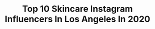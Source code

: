 ---
title: Top 10 Skincare Instagram Influencers In Los Angeles In 2020
description: >-
  Find top skincare Instagram influencers in Los Angeles in 2020. Most popular hashtags: #losangeles #skincare #fashion.
platform: Instagram
hits: 185
text_top: Identify the most popular Instagram profiles on inBeat.
text_bottom: inBeat aggregates 185 Instagram influencers like this in Los Angeles, United States for you to contact.
profiles:
  - username: "debramacki"
    fullname: >-
      Debra Macki
    bio: >-
      Celebrity Makeup Artist #debramacki 📍LA/NYC/SALEM MA Classes & Retreats 4 Makeup Artists: Classes@debramacki.com Grateful heart, Sharing what I love 🤗
    location: "United States"
    followers: 53854
    engagement: 137
    commentsToLikes: 0.029932
    id: ck0w3jhivtqcn0i19dcdfssvf
    verified: false
    hashtags: "#toofaced, #losangelesmua, #milkmakeup, #witchaesthetic"
  - username: "liattyy"
    fullname: >-
      Liat | Fashion Blogger in LA
    bio: >-
      ✖️ Content Creator + Influencer ✖️ Registered Nurse in Aesthetics @nurseliat ✖️ fashion x beauty x skincare ✖️ Los Angeles, California ✖️ Links ⬇️
    location: "United States"
    followers: 14402
    engagement: 328
    commentsToLikes: 0.206224
    id: ck0u0awp9t4ho0i199nxf7tkn
    verified: false
    hashtags: "#cartier, #halloween, #halloweenla, #trickortreat"
  - username: "maryamremias"
    fullname: >-
      Maryam | Makeup Videos
    bio: >-
      💜 #makeup 💜 #skincare 🏖 Los Angeles 💌 maryam@maryamremias.com 👇🏼 Join our waitlist for beauty creators!
    location: "United States"
    followers: 104175
    engagement: 573
    commentsToLikes: 0.034293
    id: ck5zuem3627t00i14xy77kw97
    verified: false
    hashtags: "#reelsvideo, #reels, #colourpopcosmetics, #hairmakeupdairy"
  - username: "ashleydaneclark"
    fullname: >-
      Ashley Dane Clark
    bio: >-
      Canada Born Currently in Los Angeles @ntamodels @ntatalent Style • Interior Design • Dad Jokes • DIY
    location: "United States"
    followers: 70816
    engagement: 73
    commentsToLikes: 0.036399
    id: ck5q5sqyduf4h0i114tyjp551
    verified: false
    hashtags: "#ootd, #fashion, #accessories, #purse"
  - username: "aminamarie"
    fullname: >-
      Amina | Natural Hair & Beauty
    bio: >-
      Your Internet Curlfriend Natural Hair / Beauty / Skincare / Wellness 📍 Los Angeles 💌 Partnerships - amina@cfg.co 🎥 YouTube - Amina Marie
    location: "United States"
    followers: 33613
    engagement: 541
    commentsToLikes: 0.033684
    id: ck0uaqmgycxiu0i19r5cr1z5d
    verified: false
    hashtags: "#expresspartner, #naturalhairtips, #expressyou, #liketkit"
  - username: "splendidsammie"
    fullname: >-
      Sammie B. | THE BERNABE BUZZ 🐝
    bio: >-
      los angeles 🇵🇭 skincare • fashion • lifestyle 💌 thebernabebuzz@gmail.com
    location: "United States"
    followers: 3853
    engagement: 1086
    commentsToLikes: 0.096481
    id: ck5pydqvqviww0i11uqtpkibt
    verified: false
    hashtags: "#veganbeauty, #cleanbeauty, #jumisogreenserum, #trymereviewme"
  - username: "amandagiroux"
    fullname: >-
      Amanda Renée Giroux
    bio: >-
      Los Angeles
    location: "United States"
    followers: 21506
    engagement: 531
    commentsToLikes: 0.029542
    id: ck5caronxe0080i11qpb8cqw7
    verified: false
    hashtags: "#beauty, #style, #quarantinestyle, #ashleyrenesgirl"
  - username: "joeyzauzig"
    fullname: >-
      Joey Zauzig
    bio: >-
      Men’s Fashion | Skincare | Fitness | LGBTQ+ 📍 Los Angeles, CA 📩 joey@joeyzauzig.com 🎶 TikTok joeyzauzig
    location: "United States"
    followers: 194622
    engagement: 413
    commentsToLikes: 0.031078
    id: ck5c1dsy1uz3n0i11mp7y57c2
    verified: false
    hashtags: "#lgbtq, #lgbt, #gay, #beforeandafter"
  - username: "dgaycia"
    fullname: >-
      ꧁ DANNY ꧂
    bio: >-
      
    location: "United States"
    followers: 2976
    engagement: 1418
    commentsToLikes: 0.057434
    id: ckaowg5jo8sbo0i78aw621nxj
    verified: false
    hashtags: "#downtownmiami, #newyork, #skincareproducts, #beautyconpop"
  - username: "celebbeforeafter"
    fullname: >-
      BeforeAfter
    bio: >-
      Before/After celebrity pictures Celeb Transformations
    location: "United States"
    followers: 229024
    engagement: 634
    commentsToLikes: 0.032606
    id: ck5zsn96sytqm0i14sp7a7vem
    verified: false
    hashtags: "#face, #instamood, #picoftheday, #instadaily"
---